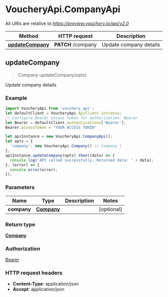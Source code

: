 # VoucheryApi.CompanyApi

All URIs are relative to *https://preview.vouchery.io/api/v2.0*

Method | HTTP request | Description
------------- | ------------- | -------------
[**updateCompany**](CompanyApi.md#updateCompany) | **PATCH** /company | Update company details



## updateCompany

> Company updateCompany(opts)

Update company details

### Example

```javascript
import VoucheryApi from 'vouchery_api';
let defaultClient = VoucheryApi.ApiClient.instance;
// Configure Bearer access token for authorization: Bearer
let Bearer = defaultClient.authentications['Bearer'];
Bearer.accessToken = "YOUR ACCESS TOKEN"

let apiInstance = new VoucheryApi.CompanyApi();
let opts = {
  'company': new VoucheryApi.Company() // Company | 
};
apiInstance.updateCompany(opts).then((data) => {
  console.log('API called successfully. Returned data: ' + data);
}, (error) => {
  console.error(error);
});

```

### Parameters


Name | Type | Description  | Notes
------------- | ------------- | ------------- | -------------
 **company** | [**Company**](Company.md)|  | [optional] 

### Return type

[**Company**](Company.md)

### Authorization

[Bearer](../README.md#Bearer)

### HTTP request headers

- **Content-Type**: application/json
- **Accept**: application/json

